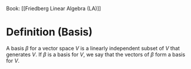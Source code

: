Book: [[Friedberg Linear Algebra (LA)]]
# Definition (Basis)
A basis $\beta$ for a vector space $V$ is a linearly independent subset of $V$ that generates $V$.
If $\beta$ is a basis for $V$, we say that the vectors of $\beta$ form a basis for $V$.